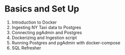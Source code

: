 # Basics and Set Up

1. Introduction to Docker
2. Ingesting NY Taxi data to Postgres
3. Connecting pgAdmin and Postgres
4. Dockerizing and Ingestion script
5. Running Postgres and pgAdmin with docker-compose
6. SQL Refresher